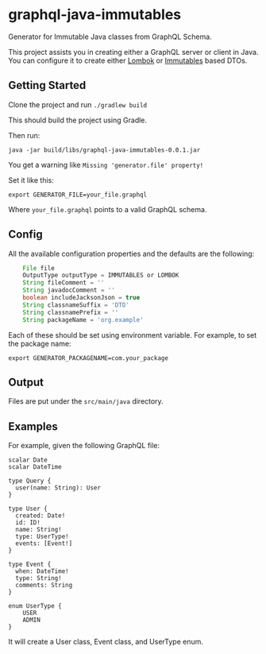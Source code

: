 # graphql-java-immutables

Generator for Immutable Java classes from GraphQL Schema.

This project assists you in creating either a GraphQL server 
or client in Java. You can configure it to create either 
[Lombok](https://projectlombok.org/) or [Immutables](https://immutables.github.io/)
based DTOs. 

## Getting Started

Clone the project and run `./gradlew build`

This should build the project using Gradle.

Then run:

```text
java -jar build/libs/graphql-java-immutables-0.0.1.jar
```

You get a warning like `Missing 'generator.file' property!`

Set it like this:

```text
export GENERATOR_FILE=your_file.graphql
```

Where `your_file.graphql` points to a valid GraphQL schema.

## Config

All the available configuration properties and the defaults are the following:

```groovy
    File file
    OutputType outputType = IMMUTABLES or LOMBOK
    String fileComment = ''
    String javadocComment = ''
    boolean includeJacksonJson = true
    String classnameSuffix = 'DTO'
    String classnamePrefix = ''
    String packageName = 'org.example'
```

Each of these should be set using environment variable.
For example, to set the package name:

```text
export GENERATOR_PACKAGENAME=com.your_package
```

## Output

Files are put under the `src/main/java` directory.

## Examples

For example, given the following GraphQL file:

```
scalar Date
scalar DateTime

type Query {
  user(name: String): User
}

type User {
  created: Date!
  id: ID!
  name: String!
  type: UserType!
  events: [Event!]
}

type Event {
  when: DateTime!
  type: String!
  comments: String
}

enum UserType {
    USER
    ADMIN
}
```

It will create a User class, Event class, and UserType enum.

